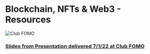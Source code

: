 # Blockchain, NFTs &amp; Web3 - Resources

![Club FOMO](https://github.com/bemeadows/Web3/blob/main/Photos/Club%20FOMO.jpg)

### [Slides from Presentation delivered 7/1/22 at Club FOMO](https://github.com/bemeadows/Web3/blob/main/Blockchain%2C%20NFTs%20%26%20Web3%20-%20Part%201%20-%20Slides.pdf)
